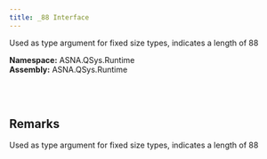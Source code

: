 ```yaml
---
title: _88 Interface
---
```


Used as type argument for fixed size types, indicates a length of 88

**Namespace:** ASNA.QSys.Runtime <br/>
**Assembly:** ASNA.QSys.Runtime

<br>
<br>

## Remarks

Used as type argument for fixed size types, indicates a length of 88

[//]: # ($$TODO: Complete the Remarks section.)

<br>
<br>

